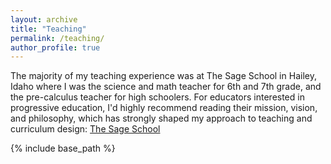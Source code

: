 ```yaml
---
layout: archive
title: "Teaching"
permalink: /teaching/
author_profile: true
---
```

The majority of my teaching experience was at The Sage School in Hailey, Idaho where I was the science and math teacher for 6th and 7th grade, and the pre-calculus teacher for high schoolers. For educators interested in progressive education, I'd highly recommend reading their mission, vision, and philosophy, which has strongly shaped my approach to teaching and curriculum design: [The Sage School](https://thesageschool.org/)



{% include base_path %}
